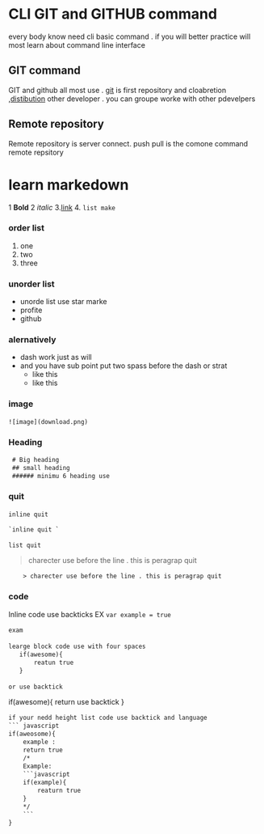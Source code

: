 # CLI GIT and GITHUB command

every body know need cli basic command . if you will better practice will most learn about command line interface

## GIT command 

GIT and github all most use . [git](https://github.com) is first repository and cloabretion ,[distibution](https://github.com) other developer . you can groupe worke with other pdevelpers

## Remote repository 
Remote repository is server connect. push pull is the comone command remote repsitory


# learn markedown

1 **Bold**
2 *italic*
3.[link](https://gitgub.com/sobujsarkar)
4. `list make `
### order list
  1. one
  2. two
  3. three

### unorder list
  * unorde list use star marke
  * profite
  * github

### alernatively 
* dash work just as will
* and you have sub point put two spass before the dash or strat
    * like this 
    * like this

### image
    ![image](download.png)

### Heading 
```
 # Big heading
 ## small heading
 ###### minimu 6 heading use

```
### quit 
`inline quit` 

 ```
`inline quit `

```
` list quit `
> charecter use before the line . this is peragrap quit
``` example :
    > charecter use before the line . this is peragrap quit
```
   

### code 
Inline code use backticks 
EX `var example = true`
 ```
 exam

learge block code use with four spaces
    if(awesome){
        reatun true
    }

or use backtick
``` 
if(awesome){
    return use backtick
}
```
if your nedd height list code use backtick and language
``` javascript
if(aweosome){
    example :
    return true
    /*
    Example:
    ```javascript
    if(example){
        reaturn true
    }
    */
    ```
}
```
